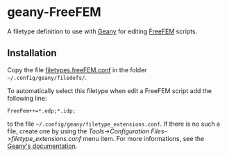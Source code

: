 # geany-FreeFEM

A filetype definition to use with [Geany](https://www.geany.org/) for editing [FreeFEM](http://www.freefem.org/) scripts.

## Installation

Copy the file [filetypes.freeFEM.conf](filetypes.FreeFEM.conf) in the folder `~/.config/geany/filedefs/`.

To automatically select this filetype when edit a FreeFEM script add the following line:

`FreeFem++=*.edp;*.idp;`

to the file `~/.config/geany/filetype_extensions.conf`. If there is no such a file, create one by using the _Tools->Configuration Files->filetype_extensions.conf_ menu item. For more informations, see the [Geany's documentation](https://www.geany.org/manual/current/index.html).

